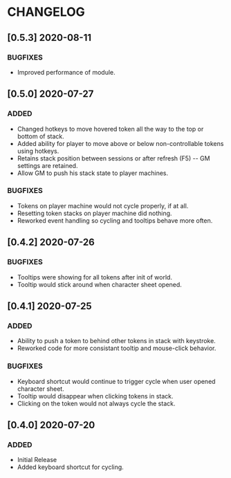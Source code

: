 # CHANGELOG

## [0.5.3] 2020-08-11
### BUGFIXES
- Improved performance of module.

## [0.5.0] 2020-07-27
### ADDED
- Changed hotkeys to move hovered token all the way to the top or bottom of stack.
- Added ability for player to move above or below non-controllable tokens using hotkeys.
- Retains stack position between sessions or after refresh (F5) -- GM settings are retained.
- Allow GM to push his stack state to player machines.
### BUGFIXES
- Tokens on player machine would not cycle properly, if at all.
- Resetting token stacks on player machine did nothing.
- Reworked event handling so cycling and tooltips behave more often.

## [0.4.2] 2020-07-26
### BUGFIXES
- Tooltips were showing for all tokens after init of world.
- Tooltip would stick around when character sheet opened.

## [0.4.1] 2020-07-25
### ADDED
- Ability to push a token to behind other tokens in stack with keystroke.
- Reworked code for more consistant tooltip and mouse-click behavior.
### BUGFIXES
- Keyboard shortcut would continue to trigger cycle when user opened character sheet.
- Tooltip would disappear when clicking tokens in stack.
- Clicking on the token would not always cycle the stack.

## [0.4.0] 2020-07-20
### ADDED
- Initial Release
- Added keyboard shortcut for cycling.
